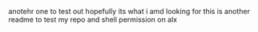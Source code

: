 anotehr one to test out hopefully its what i amd looking for 
this is another readme to test my repo and shell permission on alx
